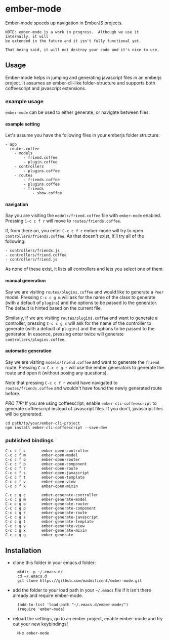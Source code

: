 # ember-mode #

Ember-mode speeds up navigation in EmberJS projects.

    NOTE: ember-mode is a work in progress.  Although we use it internally, it will 
    be extended in the future and it isn't fully functional yet.
    
    That being said, it will not destroy your code and it's nice to use.

## Usage ##

Ember-mode helps in jumping and generating javascript files in an emberjs project.  It assumes an ember-cli-like folder-structure and supports both coffeescript and javascript extensions.

### example usage ###

`ember-mode` can be used to either generate, or navigate between files.

#### example setting ####

Let's assume you have the following files in your emberjs folder structure:


    - app
      router.coffee
        - models
            - friend.coffee
            - plugin.coffee
        - controllers
            - plugins.coffee
        - routes
            - friends.coffee
            - plugins.coffee
            - friends
                - show.coffee

#### navigation ####

Say you are visiting the `models/friend.coffee` file with `ember-mode` enabled.  Pressing `C-c c f r` will move to `routes/friends.coffee`.

If, from there on, you enter `C-c c f c` ember-mode will try to open `controllers/friends.coffee`.  As that doesn't exist, it'll try all of the following:

    - controllers/friends.js
    - controllers/friend.coffee
    - controllers/friend.js

As none of these exist, it lists all controllers and lets you select one of them.


#### manual generation ####

Say we are visiting `routes/plugins.coffee` and would like to generate a `Peer` model.  Pressing `C-c c g m` will ask for the name of the class to generate (with a default of `plugins`) and the options to be passed to the generator.  The default is hinted based on the current file.

Similarly, if we are visiting `routes/plugins.coffee` and want to generate a controller, pressing `C-c c g c` will ask for the name of the controller to generate (with a default of `plugins`) and the options to be passed to the generator.  In essence, pressing enter twice will generate `controllers/plugins.coffee`.


#### automatic generation ####

Say we are visiting `models/friend.coffee` and want to generate the `friend` route.  Pressing `C-u C-c c g r` will use the ember generators to generate the route and open it (without posing any questions).

Note that pressing `C-c c f r` would have navigated to `routes/friends.coffee` and wouldn't have found the newly generated route before.


*PRO TIP:* If you are using coffeescript, enable `ember-cli-coffeescript` to generate coffeescript instead of javascript files.  If you don't, javascript files will be generated.

    cd path/to/your/ember-cli-project
    npm install ember-cli-coffeescript --save-dev
    

### published bindings ###

    C-c c f c       ember-open-controller
    C-c c f m       ember-open-model
    C-c c f o       ember-open-router
    C-c c f p       ember-open-component
    C-c c f r       ember-open-route
    C-c c f s       ember-open-javascript
    C-c c f t       ember-open-template
    C-c c f v       ember-open-view
    C-c c f x       ember-open-mixin

    C-c c g c       ember-generate-controller
    C-c c g m       ember-generate-model
    C-c c g o       ember-generate-router
    C-c c g p       ember-generate-component
    C-c c g r       ember-generate-route
    C-c c g s       ember-generate-javascript
    C-c c g t       ember-generate-template
    C-c c g v       ember-generate-view
    C-c c g x       ember-generate-mixin
    C-c c g g       ember-generate


## Installation ##

- clone this folder in your emacs.d folder:

        mkdir -p ~/.emacs.d/
        cd ~/.emacs.d
        git clone https://github.com/madnificent/ember-mode.git


- add the folder to your load path in your `~/.emacs` file if it isn't there already and require ember-mode.

        (add-to-list 'load-path "~/.emacs.d/ember-mode/")
        (require 'ember-mode)

    
- reload the settings, go to an ember project, enable ember-mode and try out your new keybindings!

        M-x ember-mode

